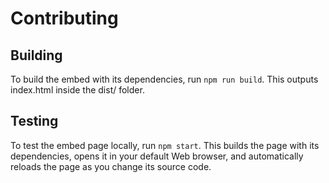 # Contributing

## Building

To build the embed with its dependencies, run `npm run build`. This outputs index.html inside the dist/ folder.

## Testing

To test the embed page locally, run `npm start`. This builds the page with its dependencies, opens it in your default Web browser, and automatically reloads the page as you change its source code.

